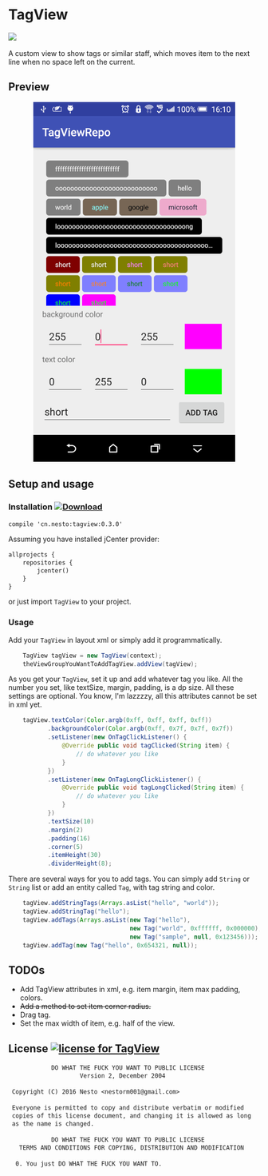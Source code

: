 # TagView  

<a href="http://www.methodscount.com/?lib=cn.nesto%3Atagview%3A0.3.0"><img src="https://img.shields.io/badge/Methods and size-core: 118 | deps: 18818 | 26 KB-e91e63.svg"/></a>

A custom view to show tags or similar staff, which moves item to the next line when no space left on the current.

## Preview

<p align="center">
    <img src="/screenshots/preview_0.1.1.png" alt="a simple demo use TagView" width="405" height="720">
</p>

## Setup and usage  

### Installation [ ![Download](https://api.bintray.com/packages/nestorm001/maven/tagview/images/download.svg) ](https://bintray.com/nestorm001/maven/tagview/_latestVersion)

```GRADLE
compile 'cn.nesto:tagview:0.3.0'
```

Assuming you have installed jCenter provider:

```GRADLE
allprojects {
    repositories {
        jcenter()
    }
}
```
or just import `TagView` to your project.

### Usage

Add your `TagView` in layout xml or simply add it programmatically.

```Java
    TagView tagView = new TagView(context);
    theViewGroupYouWantToAddTagView.addView(tagView);
```
As you get your `TagView`, set it up and add whatever tag you like. All the number you set, like textSize, margin, padding, is a dp size. All these settings are optional. You know, I'm lazzzzy, all this attributes cannot be set in xml yet.   
```Java
    tagView.textColor(Color.argb(0xff, 0xff, 0xff, 0xff))
           .backgroundColor(Color.argb(0xff, 0x7f, 0x7f, 0x7f))
           .setListener(new OnTagClickListener() {
               @Override public void tagClicked(String item) {
                   // do whatever you like
               }
           })
           .setListener(new OnTagLongClickListener() {
               @Override public void tagLongClicked(String item) {
                   // do whatever you like
               }
           })
           .textSize(10)
           .margin(2)
           .padding(16)
           .corner(5)
           .itemHeight(30)
           .dividerHeight(8);
```

There are several ways for you to add tags. You can simply add `String` or `String` list or add an entity called `Tag`, with tag string and color.
```Java
    tagView.addStringTags(Arrays.asList("hello", "world"));
    tagView.addStringTag("hello");
    tagView.addTags(Arrays.asList(new Tag("hello"), 
                                  new Tag("world", 0xffffff, 0x000000), 
                                  new Tag("sample", null, 0x123456)));
    tagView.addTag(new Tag("hello", 0x654321, null));
```

## TODOs

* Add TagView attributes in xml, e.g. item margin, item max padding, colors.
* ~~Add a method to set item corner radius.~~
* Drag tag.
* Set the max width of item, e.g. half of the view.

## License [![license for TagView](http://www.wtfpl.net/wp-content/uploads/2012/12/wtfpl-badge-4.png)](http://www.wtfpl.net)
```
            DO WHAT THE FUCK YOU WANT TO PUBLIC LICENSE
                    Version 2, December 2004

 Copyright (C) 2016 Nesto <nestorm001@gmail.com>

 Everyone is permitted to copy and distribute verbatim or modified
 copies of this license document, and changing it is allowed as long
 as the name is changed.

            DO WHAT THE FUCK YOU WANT TO PUBLIC LICENSE
   TERMS AND CONDITIONS FOR COPYING, DISTRIBUTION AND MODIFICATION

  0. You just DO WHAT THE FUCK YOU WANT TO.
 ```
